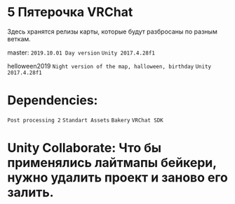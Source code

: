 # 5 Пятерочка VRChat

Здесь хранятся релизы карты, которые будут разбросаны по разным веткам.

master:
``
2019.10.01 Day version
``
``
Unity 2017.4.28f1
``

helloween2019
``
Night version of the map, halloween, birthday
``
``
Unity 2017.4.28f1
``

# Dependencies:
``
Post processing 2
``
``
Standart Assets
``
``
Bakery
``
``
VRChat SDK
``

# Unity Collaborate: Что бы применялись лайтмапы бейкери, нужно удалить проект и заново его залить.
